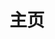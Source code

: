 ---
home: true
title: 主页
icon: home
heroImage: /logo.svg
bgImage: https://theme-hope-assets.vuejs.press/bg/6-light.svg
bgImageDark: https://theme-hope-assets.vuejs.press/bg/6-dark.svg
heroText: 天则指南
tagline: 一个关于「东方非想天则」的普通指南✨ <br> 【本站交流群 745214751】 <br> 欢迎感兴趣想了解动态，想志愿帮助建设，或提建议意见的伙伴加入


actions:
  - text: 「查看指南」
    link: /about/
    type: primary

  - text: 「资源下载」
    link: /about/#非想天则资源下载指路

features:

  - title: 游戏简介
    icon: circle-info
    details: 「东方非想天则」是2009年东方Project官方游戏系列的第12.3作，一款不同于传统格斗的弹幕格斗游戏，拥有活跃稳定的玩家群体和生机勃勃的游戏环境
    link: https://thwiki.cc/%E4%B8%9C%E6%96%B9%E9%9D%9E%E6%83%B3%E5%A4%A9%E5%88%99
    
  - title: SokuLauncher更新器使用说明
    icon: fab fa-markdown
    details: 便捷地保持游戏更新和管理游戏配置
    link: /FAQ/update.html

  - title: 游戏资源下载+对战QQ群
    icon: rss
    details: 提供了网盘和QQ资源群进行资源下载，欢迎加入非想天则的对战QQ群寻找玩伴进行交流~
    link: /about/#非想天则资源下载指路

  - title: 常见问题指南
    icon: search
    details: 持续建设更新中，看完还没有得到答案的疑问，可在群里或私聊请教（QQ 1434716883）
    link: /FAQ/Play/LobbyGuide.html

  - title: 对战前新人需知
    icon: book
    details: 新人上路（建设中）
    link: /Beginners/BeforePlaying.html

  - title: 非想天则英文、日文Wiki
    icon: sitemap
    details: 相关站点导航
    link: /about/#相关站点导航

  - title: Mod与插件介绍
    icon: ellipsis
    details: MOD，插件及工具介绍
    link: /mods/WhatsMod.html

copyright: false
footer: MIT Licensed | Copyright © 2023 ChocoFleece
---